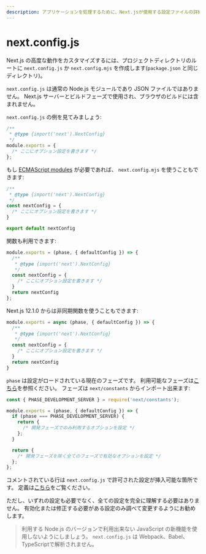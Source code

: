 ```yaml
---
description: アプリケーションを処理するために、Next.jsが使用する設定ファイルの詳細をご覧ください。
---
```


# next.config.js

Next.js の高度な動作をカスタマイズするには、プロジェクトディレクトリのルートに `next.config.js` か `next.config.mjs` を作成します(`package.json` と同じディレクトリ)。

`next.config.js` は通常の Node.js モジュールであり JSON ファイルではありません。
Next.js サーバーとビルドフェーズで使用され、ブラウザのビルドには含まれません。

`next.config.js` の例を見てみましょう:

```js
/**
 * @type {import('next').NextConfig}
 */
module.exports = {
  /* ここにオプション設定を書きます */
};
```

もし [ECMAScript modules](https://nodejs.org/api/esm.html) が必要であれば、 `next.config.mjs` を使うこともできます:

```js
/**
 * @type {import('next').NextConfig}
 */
const nextConfig = {
  /* ここにオプション設定を書きます */
}

export default nextConfig
```

関数も利用できます:

```js
module.exports = (phase, { defaultConfig }) => {
  /**
   * @type {import('next').NextConfig}
   */
  const nextConfig = {
    /* ここにオプション設定を書きます */
  }
  return nextConfig
};
```

Next.js 12.1.0 からは非同期関数を使うこともできます:

```js
module.exports = async (phase, { defaultConfig }) => {
  /**
   * @type {import('next').NextConfig}
   */
  const nextConfig = {
    /* ここにオプション設定を書きます */
  }
  return nextConfig
}
```

`phase` は設定がロードされている現在のフェーズです。
利用可能なフェーズは[こちら](https://github.com/vercel/next.js/blob/canary/packages/next/shared/lib/constants.ts#L1-L5)を参照ください。
フェーズは `next/constants` からインポート出来ます:

```js
const { PHASE_DEVELOPMENT_SERVER } = require('next/constants');

module.exports = (phase, { defaultConfig }) => {
  if (phase === PHASE_DEVELOPMENT_SERVER) {
    return {
      /* 開発フェーズでのみ利用するオプションを設定 */
    };
  }

  return {
    /* 開発フェーズを除く全てのフェーズで有効なオプションを設定 */
  };
};
```

コメントされている行は `next.config.js` で許可された設定が挿入可能な箇所です。
定義は[こちら](https://github.com/vercel/next.js/blob/canary/packages/next/server/config-shared.ts#L68)をご覧ください。

ただし、いずれの設定も必要でなく、全ての設定を完全に理解する必要はありません。
有効化または修正する必要がある設定のみ調べて変更するようにお勧めします。

> 利用する Node.js のバージョンで利用出来ない JavaScript の新機能を使用しないようにしましょう。 `next.config.js` は Webpack、Babel、TypeScriptで解析されません。
